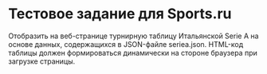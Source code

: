 # Тестовое задание для Sports.ru
Отобразить на веб-странице турнирную таблицу Итальянской Serie A на основе данных, содержащихся в JSON-файле seriea.json. HTML-код таблицы должен формироваться динамически на стороне браузера при загрузке страницы.
